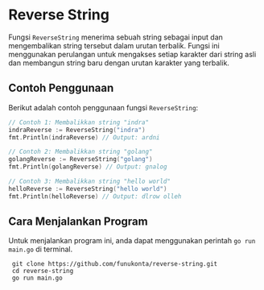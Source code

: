# Reverse String

Fungsi `ReverseString` menerima sebuah string sebagai input dan mengembalikan string tersebut dalam urutan terbalik. Fungsi ini menggunakan perulangan untuk mengakses setiap karakter dari string asli dan membangun string baru dengan urutan karakter yang terbalik.

## Contoh Penggunaan

Berikut adalah contoh penggunaan fungsi `ReverseString`:

```go
// Contoh 1: Membalikkan string "indra"
indraReverse := ReverseString("indra")
fmt.Println(indraReverse) // Output: ardni

// Contoh 2: Membalikkan string "golang"
golangReverse := ReverseString("golang")
fmt.Println(golangReverse) // Output: gnalog

// Contoh 3: Membalikkan string "hello world"
helloReverse := ReverseString("hello world")
fmt.Println(helloReverse) // Output: dlrow olleh
```

## Cara Menjalankan Program

Untuk menjalankan program ini, anda dapat menggunakan perintah `go run main.go` di terminal.

```
 git clone https://github.com/funukonta/reverse-string.git
 cd reverse-string
 go run main.go
```
